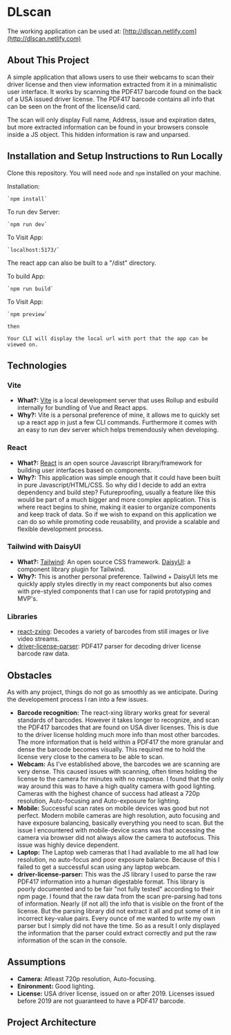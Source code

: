 # DLscan

The working application can be used at: [http://dlscan.netlify.com](http://dlscan.netlify.com)

## About This Project

A simple application that allows users to use their webcams to scan their driver license and then view information extracted from it in a minimalistic user interface. It works by scanning the PDF417 barcode found on the back of a USA issued driver license. The PDF417 barcode contains all info that can be seen on the front of the license/id card.

The scan will only display Full name, Address, issue and expiration dates, but more extracted information can be found in your browsers console inside a JS object. This hidden information is raw and unparsed.

## Installation and Setup Instructions to Run Locally

Clone this repository. You will need `node` and `npm` installed on your machine.

Installation:

    `npm install`

To run dev Server:

    `npm run dev`

To Visit App:

    `localhost:5173/`

The react app can also be built to a "/dist" directory.

To build App:

    `npm run build`

To Visit App:

    `npm preview`

    then

    Your CLI will display the local url with port that the app can be viewed on.

## Technologies

### Vite

- **What?:** [Vite](https://vitejs.dev/) is a local development server that uses Rollup and esbuild internally for bundling of Vue and React apps.
- **Why?:** Vite is a personal preference of mine, it allows me to quickly set up a react app in just a few CLI commands. Furthermore it comes with an easy to run dev server which helps tremendously when developing.

### React

- **What?:** [React](https://react.dev/) is an open source Javascript library/framework for building user interfaces based on components.
- **Why?:** This application was simple enough that it could have been built in pure Javascript/HTML/CSS. So why did I decide to add an extra dependency and build step? Futureproofing, usually a feature like this would be part of a much bigger and more complex application. This is where react begins to shine, making it easier to organize components and keep track of data. So if we wish to expand on this application we can do so while promoting code reusability, and provide a scalable and flexible development process.

### Tailwind with DaisyUI

- **What?:** [Tailwind](): An open source CSS framework. [DaisyUI](https://daisyui.com/): a component library plugin for Tailwind.
- **Why?:** This is another personal preference. Tailwind + DaisyUI lets me quickly apply styles directly in my react components but also comes with pre-styled components that I can use for rapid prototyping and MVP's.

### Libraries

- [react-zxing](https://github.com/adamalfredsson/react-zxing): Decodes a variety of barcodes from still images or live video streams.
- [driver-license-parser](https://www.npmjs.com/package/driver-license-parser): PDF417 parser for decoding driver license barcode raw data.

## Obstacles

As with any project, things do not go as smoothly as we anticipate. During the developement process I ran into a few issues.

- **Barcode recognition:** The react-xing library works great for several standards of barcodes. However it takes longer to recognize, and scan the PDF417 barcodes that are found on USA diver licenses. This is due to the driver license holding much more info than most other barcodes. The more information that is held within a PDF417 the more granular and dense the barcode becomes visually. This required me to hold the license very close to the camera to be able to scan.
- **Webcam:** As I've established above, the barcodes we are scanning are very dense. This caused issues with scanning, often times holding the license to the camera for minutes with no response. I found that the only way around this was to have a high quality camera with good lighting. Cameras with the highest chance of success had atleast a 720p resolution, Auto-focusing and Auto-exposure for lighting.
- **Mobile:** Successful scan rates on mobile devices was good but not perfect. Modern mobile cameras are high resolution, auto focusing and have exposure balancing, basically everything you need to scan. But the issue I encountered with mobile-device scans was that accessing the camera via browser did not always allow the camera to autofocus. This issue was highly device dependent.
- **Laptop:** The Laptop web cameras that I had available to me all had low resolution, no auto-focus and poor exposure balance. Because of this I failed to get a successful scan using any laptop webcam.
- **driver-license-parser:** This was the JS library I used to parse the raw PDF417 information into a human digestable format. This library is poorly documented and to be fair "not fully tested" according to their npm page. I found that the raw data from the scan pre-parsing had tons of information. Nearly (if not all) the info that is visible on the front of the license. But the parsing library did not extract it all and put some of it in incorrect key-value pairs. Every ounce of me wanted to write my own parser but I simply did not have the time. So as a result I only displayed the information that the parser could extract correctly and put the raw information of the scan in the console.

## Assumptions

- **Camera:** Atleast 720p resolution, Auto-focusing.
- **Enironment:** Good lighting.
- **License:** USA driver license, issued on or after 2019. Licenses issued before 2019 are not guaranteed to have a PDF417 barcode.

## Project Architecture
